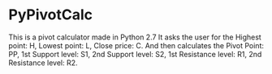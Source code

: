 # PyPivotCalc
This is a pivot calculator made in Python 2.7
It asks the user for the Highest point: H, Lowest point: L, Close price: C.
And then calculates the Pivot Point: PP, 1st Support level: S1, 2nd Support level: S2,
1st Resistance level: R1, 2nd Resistance level: R2.
